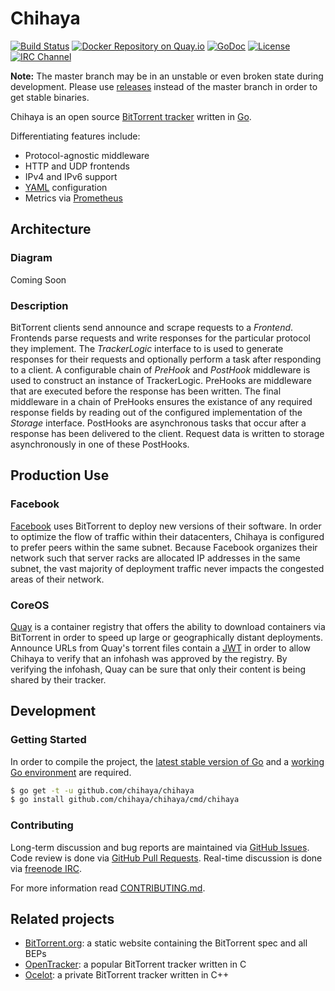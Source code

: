 # Chihaya

[![Build Status](https://api.travis-ci.org/chihaya/chihaya.svg?branch=master)](https://travis-ci.org/chihaya/chihaya)
[![Docker Repository on Quay.io](https://quay.io/repository/jzelinskie/chihaya/status "Docker Repository on Quay.io")](https://quay.io/repository/jzelinskie/chihaya)
[![GoDoc](https://godoc.org/github.com/chihaya/chihaya?status.svg)](https://godoc.org/github.com/chihaya/chihaya)
[![License](https://img.shields.io/badge/license-BSD-blue.svg)](https://en.wikipedia.org/wiki/BSD_licenses#2-clause_license_.28.22Simplified_BSD_License.22_or_.22FreeBSD_License.22.29)
[![IRC Channel](https://img.shields.io/badge/freenode-%23chihaya-blue.svg "IRC Channel")](http://webchat.freenode.net/?channels=chihaya)

**Note:** The master branch may be in an unstable or even broken state during development.
Please use [releases] instead of the master branch in order to get stable binaries.

Chihaya is an open source [BitTorrent tracker] written in [Go].

Differentiating features include:

- Protocol-agnostic middleware
- HTTP and UDP frontends
- IPv4 and IPv6 support
- [YAML] configuration
- Metrics via [Prometheus]

[releases]: https://github.com/chihaya/chihaya/releases
[BitTorrent tracker]: http://en.wikipedia.org/wiki/BitTorrent_tracker
[Go]: https://golang.org
[YAML]: http://yaml.org
[Prometheus]: http://prometheus.io

## Architecture

### Diagram

Coming Soon

### Description

BitTorrent clients send announce and scrape requests to a _Frontend_.
Frontends parse requests and write responses for the particular protocol they implement.
The _TrackerLogic_ interface to is used to generate responses for their requests and optionally perform a task after responding to a client.
A configurable chain of _PreHook_ and _PostHook_ middleware is used to construct an instance of TrackerLogic.
PreHooks are middleware that are executed before the response has been written.
The final middleware in a chain of PreHooks ensures the existance of any required response fields by reading out of the configured implementation of the _Storage_ interface.
PostHooks are asynchronous tasks that occur after a response has been delivered to the client.
Request data is written to storage asynchronously in one of these PostHooks.

## Production Use

### Facebook

[Facebook] uses BitTorrent to deploy new versions of their software.
In order to optimize the flow of traffic within their datacenters, Chihaya is configured to prefer peers within the same subnet.
Because Facebook organizes their network such that server racks are allocated IP addresses in the same subnet, the vast majority of deployment traffic never impacts the congested areas of their network.

[Facebook]: https://facebook.com

### CoreOS

[Quay] is a container registry that offers the ability to download containers via BitTorrent in order to speed up large or geographically distant deployments.
Announce URLs from Quay's torrent files contain a [JWT] in order to allow Chihaya to verify that an infohash was approved by the registry.
By verifying the infohash, Quay can be sure that only their content is being shared by their tracker.

[Quay]: https://quay.io
[JWT]: https://jwt.io

## Development

### Getting Started

In order to compile the project, the [latest stable version of Go] and a [working Go environment] are required.

```sh
$ go get -t -u github.com/chihaya/chihaya
$ go install github.com/chihaya/chihaya/cmd/chihaya
```

[latest stable version of Go]: https://golang.org/dl
[working Go environment]: https://golang.org/doc/code.html

### Contributing

Long-term discussion and bug reports are maintained via [GitHub Issues].
Code review is done via [GitHub Pull Requests].
Real-time discussion is done via [freenode IRC].

For more information read [CONTRIBUTING.md].

[GitHub Issues]: https://github.com/chihaya/chihaya/issues
[GitHub Pull Requests]: https://github.com/chihaya/chihaya/pulls
[freenode IRC]: http://webchat.freenode.net/?channels=chihaya
[CONTRIBUTING.md]: https://github.com/chihaya/chihaya/blob/master/CONTRIBUTING.md

## Related projects

- [BitTorrent.org](https://github.com/bittorrent/bittorrent.org): a static website containing the BitTorrent spec and all BEPs
- [OpenTracker](http://erdgeist.org/arts/software/opentracker): a popular BitTorrent tracker written in C
- [Ocelot](https://github.com/WhatCD/Ocelot): a private BitTorrent tracker written in C++

